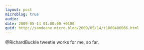 ```yaml
---
layout: post
microblog: true
audio: 
date: 2009-05-14 01:00:00 +0100
guid: http://samdeane.micro.blog/2009/05/14/t1800486066.html
---
```

@RichardBuckle tweetie works for me, so far.
